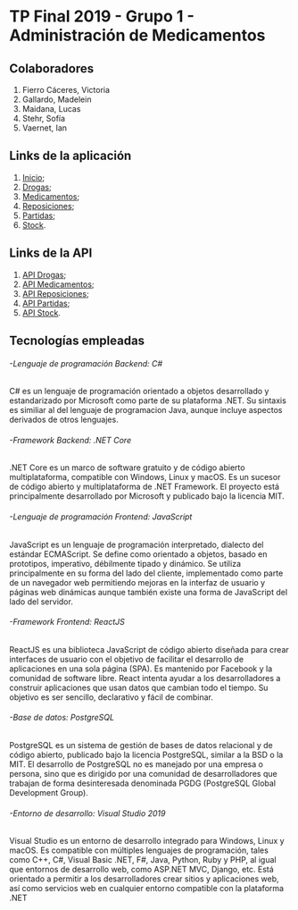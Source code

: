# TP Final 2019 - Grupo 1 - Administración de Medicamentos

## Colaboradores
1. Fierro Cáceres, Victoria
2. Gallardo, Madelein
3. Maidana, Lucas
4. Stehr, Sofía
5. Vaernet, Ian

## Links de la aplicación
1. [Inicio](http://medicamentos.us-east-1.elasticbeanstalk.com); 
2. [Drogas](http://medicamentos.us-east-1.elasticbeanstalk.com/Drogas);
3. [Medicamentos](http://medicamentos.us-east-1.elasticbeanstalk.com/Medicamentos);
4. [Reposiciones](http://medicamentos.us-east-1.elasticbeanstalk.com/Reposiciones);
5. [Partidas](http://medicamentos.us-east-1.elasticbeanstalk.com/Partidas);
6. [Stock](http://medicamentos.us-east-1.elasticbeanstalk.com/Stock).

## Links de la API
1. [API Drogas](http://medicamentos.us-east-1.elasticbeanstalk.com/api/drogas);
2. [API Medicamentos](http://medicamentos.us-east-1.elasticbeanstalk.com/api/medicamentos);
3. [API Reposiciones](http://medicamentos.us-east-1.elasticbeanstalk.com/api/reposiciones);
4. [API Partidas](http://medicamentos.us-east-1.elasticbeanstalk.com/api/partidas);
5. [API Stock](http://medicamentos.us-east-1.elasticbeanstalk.com/api/stock).

## Tecnologías empleadas
###### -Lenguaje de programación Backend: C#
C# es un lenguaje de programación orientado a objetos desarrollado y estandarizado por Microsoft como parte de su plataforma .NET. Su sintaxis es similiar al del lenguaje de programacion Java, aunque incluye aspectos derivados de otros lenguajes. 

###### -Framework Backend: .NET Core
.NET Core es un marco de software gratuito y de código abierto multiplataforma, compatible con Windows, Linux y macOS. Es un sucesor de código abierto y multiplataforma de .NET Framework. El proyecto está principalmente desarrollado por Microsoft y publicado bajo la licencia MIT.

###### -Lenguaje de programación Frontend: JavaScript
JavaScript es un lenguaje de programación interpretado, dialecto del estándar ECMAScript. Se define como orientado a objetos, basado en prototipos, imperativo, débilmente tipado y dinámico. Se utiliza principalmente en su forma del lado del cliente, implementado como parte de un navegador web permitiendo mejoras en la interfaz de usuario y páginas web dinámicas aunque también existe una forma de JavaScript del lado del servidor.

###### -Framework Frontend: ReactJS
ReactJS es una biblioteca JavaScript de código abierto diseñada para crear interfaces de usuario con el objetivo de facilitar el desarrollo de aplicaciones en una sola página (SPA). Es mantenido por Facebook y la comunidad de software libre. React intenta ayudar a los desarrolladores a construir aplicaciones que usan datos que cambian todo el tiempo. Su objetivo es ser sencillo, declarativo y fácil de combinar.

###### -Base de datos: PostgreSQL
PostgreSQL es un sistema de gestión de bases de datos relacional y de código abierto, publicado bajo la licencia PostgreSQL, similar a la BSD o la MIT. El desarrollo de PostgreSQL no es manejado por una empresa o persona, sino que es dirigido por una comunidad de desarrolladores que trabajan de forma desinteresada denominada PGDG (PostgreSQL Global Development Group).

###### -Entorno de desarrollo: Visual Studio 2019
Visual Studio es un entorno de desarrollo integrado para Windows, Linux y macOS. Es compatible con múltiples lenguajes de programación, tales como C++, C#, Visual Basic .NET, F#, Java, Python, Ruby y PHP, al igual que entornos de desarrollo web, como ASP.NET MVC, Django, etc. Está orientado a permitir a los desarrolladores crear sitios y aplicaciones web, así como servicios web en cualquier entorno compatible con la plataforma .NET
